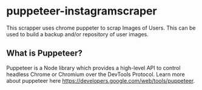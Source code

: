 # puppeteer-instagramscraper

This scrapper uses chrome puppeter to scrap Images of Users. This can be used to build a backup and/or repository of user images.

## What is Puppeteer?
Puppeteer is a Node library which provides a high-level API to control headless Chrome or Chromium over the DevTools Protocol.
Learn more about puppeteer here https://developers.google.com/web/tools/puppeteer.

